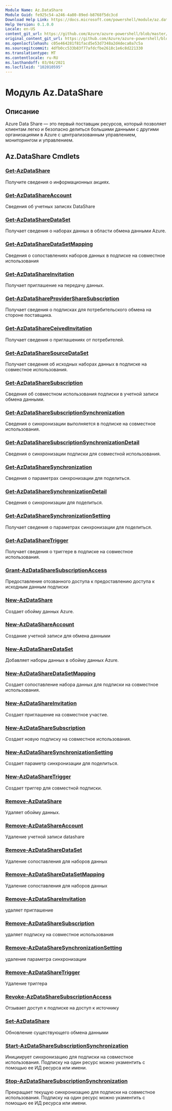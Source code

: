 ```yaml
---
Module Name: Az.DataShare
Module Guid: fe925c54-a246-4a80-89ed-b8768f5dc3cd
Download Help Link: https://docs.microsoft.com/powershell/module/az.datashare
Help Version: 0.1.0.0
Locale: en-US
content_git_url: https://github.com/Azure/azure-powershell/blob/master/src/DataShare/DataShare/help/Az.DataShare.md
original_content_git_url: https://github.com/Azure/azure-powershell/blob/master/src/DataShare/DataShare/help/Az.DataShare.md
ms.openlocfilehash: c05e464281f81facd5e53d7348a2d4deca0a7c5a
ms.sourcegitcommit: 4dfb0cc533b83f77afdcfbe2618c1e6c8d221330
ms.translationtype: MT
ms.contentlocale: ru-RU
ms.lasthandoff: 03/04/2021
ms.locfileid: "102010595"
---
```

# Модуль Az.DataShare
## Описание
Azure Data Share — это первый поставщик ресурсов, который позволяет клиентам легко и безопасно делиться большими данными с другими организациями в Azure с централизованным управлением, мониторингом и управлением.

## Az.DataShare Cmdlets
### [Get-AzDataShare](Get-AzDataShare.md)
Получите сведения о информационных акциях.

### [Get-AzDataShareAccount](Get-AzDataShareAccount.md)
Сведения об учетных записях DataShare

### [Get-AzDataShareDataSet](Get-AzDataShareDataSet.md)
Получает сведения о наборах данных в области обмена данными Azure.

### [Get-AzDataShareDataSetMapping](Get-AzDataShareDataSetMapping.md)
Сведения о сопоставлениях наборов данных в подписке на совместное использования

### [Get-AzDataShareInvitation](Get-AzDataShareInvitation.md)
Получает приглашение на передачу данных.

### [Get-AzDataShareProviderShareSubscription](Get-AzDataShareProviderShareSubscription.md)
Получает сведения о подписках для потребительского обмена на стороне поставщика.

### [Get-AzDataShareCeivedInvitation](Get-AzDataShareReceivedInvitation.md)
Получает сведения о приглашениях от потребителей.

### [Get-AzDataShareSourceDataSet](Get-AzDataShareSourceDataSet.md)
Получает сведения об исходных наборах данных в подписке на совместное использования.

### [Get-AzDataShareSubscription](Get-AzDataShareSubscription.md)
Сведения об совместном использования подписки в учетной записи обмена данными.

### [Get-AzDataShareSubscriptionSynchronization](Get-AzDataShareSubscriptionSynchronization.md)
Сведения о синхронизации выполняется в подписке на совместное использования.

### [Get-AzDataShareSubscriptionSynchronizationDetail](Get-AzDataShareSubscriptionSynchronizationDetail.md)
Сведения о синхронизации подписки для совместной использования.

### [Get-AzDataShareSynchronization](Get-AzDataShareSynchronization.md)
Сведения о параметрах синхронизации для поделиться.

### [Get-AzDataShareSynchronizationDetail](Get-AzDataShareSynchronizationDetail.md)
Сведения о синхронизации для поделиться.

### [Get-AzDataShareSynchronizationSetting](Get-AzDataShareSynchronizationSetting.md)
Получает сведения о параметрах синхронизации для поделиться.

### [Get-AzDataShareTrigger](Get-AzDataShareTrigger.md)
Получает сведения о триггере в подписке на совместное использования.

### [Grant-AzDataShareSubscriptionAccess](Grant-AzDataShareSubscriptionAccess.md)
Предоставление отозванного доступа к предоставлению доступа к исходным данным подписки

### [New-AzDataShare](New-AzDataShare.md)
Создает обойму данных Azure.

### [New-AzDataShareAccount](New-AzDataShareAccount.md)
Создание учетной записи для обмена данными

### [New-AzDataShareDataSet](New-AzDataShareDataSet.md)
Добавляет наборы данных в обойму данных Azure.

### [New-AzDataShareDataSetMapping](New-AzDataShareDataSetMapping.md)
Создает сопоставление набора данных для подписки на совместное использования.

### [New-AzDataShareInvitation](New-AzDataShareInvitation.md)
Создает приглашение на совместное участие.

### [New-AzDataShareSubscription](New-AzDataShareSubscription.md)
Создает новую подписку на совместное использования.

### [New-AzDataShareSynchronizationSetting](New-AzDataShareSynchronizationSetting.md)
Создает параметр синхронизации для поделиться.

### [New-AzDataShareTrigger](New-AzDataShareTrigger.md)
Создает триггер для совместной подписки.

### [Remove-AzDataShare](Remove-AzDataShare.md)
Удаляет обойму данных.

### [Remove-AzDataShareAccount](Remove-AzDataShareAccount.md)
Удаление учетной записи datashare

### [Remove-AzDataShareDataSet](Remove-AzDataShareDataSet.md)
Удаление сопоставления для наборов данных

### [Remove-AzDataShareDataSetMapping](Remove-AzDataShareDataSetMapping.md)
Удаление сопоставления для наборов данных

### [Remove-AzDataShareInvitation](Remove-AzDataShareInvitation.md)
удаляет приглашение

### [Remove-AzDataShareSubscription](Remove-AzDataShareSubscription.md)
удаляет подписку на совместное использования

### [Remove-AzDataShareSynchronizationSetting](Remove-AzDataShareSynchronizationSetting.md)
удаление параметра синхронизации

### [Remove-AzDataShareTrigger](Remove-AzDataShareTrigger.md)
Удаление триггера

### [Revoke-AzDataShareSubscriptionAccess](Revoke-AzDataShareSubscriptionAccess.md)
Отзывает доступ к подписке на доступ к источнику

### [Set-AzDataShare](Set-AzDataShare.md)
Обновление существующего обмена данными

### [Start-AzDataShareSubscriptionSynchronization](Start-AzDataShareSubscriptionSynchronization.md)
Инициирует синхронизацию для подписки на совместное использования. Подписку на один ресурс можно укаментить с помощью ее ИД ресурса или имени.

### [Stop-AzDataShareSubscriptionSynchronization](Stop-AzDataShareSubscriptionSynchronization.md)
Прекращает текущую синхронизацию для подписки на совместное использования. Подписку на один ресурс можно укаментить с помощью ее ИД ресурса или имени.

